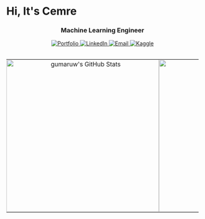 # Hi, It's Cemre

<div align="center">
  <h3>Machine Learning Engineer</h3>
</div>

<div align="center">
  <a href="https://gumaruw.github.io/">
    <img src="https://img.shields.io/badge/Portfolio-48C78D?style=for-the-badge&logo=github&logoColor=white" alt="Portfolio"/>
  </a>
  <a href="https://www.linkedin.com/in/cemred/">
    <img src="https://img.shields.io/badge/LinkedIn-0077B5?style=for-the-badge&logo=linkedin&logoColor=white" alt="LinkedIn"/>
  </a>
  <a href="mailto:cemred.istanbul@gmail.com">
    <img src="https://img.shields.io/badge/Gmail-EA4335?style=for-the-badge&logo=gmail&logoColor=white" alt="Email"/>
  </a>
  <a href="https://www.kaggle.com/gumaruw">
    <img src="https://img.shields.io/badge/Kaggle-20BEFF?style=for-the-badge&logo=kaggle&logoColor=white" alt="Kaggle"/>
  </a>
</div>

<br>

<div align="center">
  <table style="border: none; border-collapse: collapse;">
    <tr>
      <td align="center" style="border: none; padding: 0;">
        <img src="https://github-readme-stats.vercel.app/api?username=gumaruw&show_icons=true&count_private=true&hide_border=true&hide_title=true&card_width=400&theme=tokyonight&title_color=58a6ff&text_color=c9d1d9&icon_color=58a6ff&bg_color=0d1117" width="400" alt="gumaruw's GitHub Stats"/>
      </td>
      <td align="center" style="border: none; padding: 0;">
        <img src="https://github-readme-stats.vercel.app/api/top-langs/?username=gumaruw&layout=compact&theme=tokyonight&title_color=58a6ff&hide_title=true&text_color=c9d1d9&langs_count=6&hide_border=true&card_width=400&bg_color=0d1117" width="400" alt="gumaruw's Top Languages"/>
      </td>
    </tr>
  </table>
</div>
